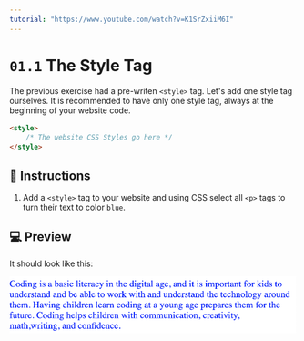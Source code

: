 ```yaml
---
tutorial: "https://www.youtube.com/watch?v=K1SrZxiiM6I"
---
```


# `01.1` The Style Tag

The previous exercise had a pre-writen `<style>` tag.
Let's add one style tag ourselves. It is recommended to have only one style tag, always at the beginning of your website code.

```HTML
<style>
    /* The website CSS Styles go here */
</style>
```

## 📝 Instructions

1. Add a `<style>` tag to your website and using CSS select all `<p>` tags to turn their text to color `blue`.

## 💻 Preview

It should look like this:

![01 Hello World Exercise Preview](../../.learn/assets/01.1-1.png?raw=true)
